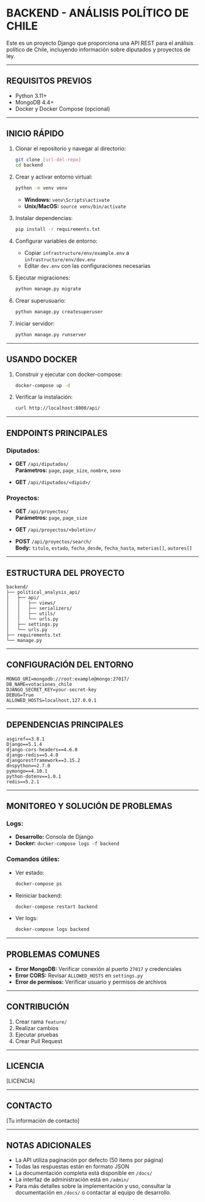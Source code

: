 # BACKEND - ANÁLISIS POLÍTICO DE CHILE

Este es un proyecto Django que proporciona una API REST para el análisis político de Chile, incluyendo información sobre diputados y proyectos de ley.

---

## REQUISITOS PREVIOS

- Python 3.11+
- MongoDB 4.4+
- Docker y Docker Compose (opcional)

---

## INICIO RÁPIDO

1. Clonar el repositorio y navegar al directorio:

    ```bash
    git clone [url-del-repo]
    cd backend
    ```

2. Crear y activar entorno virtual:

    ```bash
    python -m venv venv
    ```

    - **Windows:** `venv\Scripts\activate`
    - **Unix/MacOS:** `source venv/bin/activate`

3. Instalar dependencias:

    ```bash
    pip install -r requirements.txt
    ```

4. Configurar variables de entorno:

    - Copiar `infrastructure/env/example.env` a `infrastructure/env/dev.env`
    - Editar `dev.env` con las configuraciones necesarias

5. Ejecutar migraciones:

    ```bash
    python manage.py migrate
    ```

6. Crear superusuario:

    ```bash
    python manage.py createsuperuser
    ```

7. Iniciar servidor:

    ```bash
    python manage.py runserver
    ```

---

## USANDO DOCKER

1. Construir y ejecutar con docker-compose:

    ```bash
    docker-compose up -d
    ```

2. Verificar la instalación:

    ```bash
    curl http://localhost:8000/api/
    ```

---

## ENDPOINTS PRINCIPALES

### Diputados:

- **GET** `/api/diputados/`  
  **Parámetros:** `page`, `page_size`, `nombre`, `sexo`

- **GET** `/api/diputados/<dipid>/`

### Proyectos:

- **GET** `/api/proyectos/`  
  **Parámetros:** `page`, `page_size`

- **GET** `/api/proyectos/<boletin>/`

- **POST** `/api/proyectos/search/`  
  **Body:** `titulo`, `estado`, `fecha_desde`, `fecha_hasta`, `materias[]`, `autores[]`

---

## ESTRUCTURA DEL PROYECTO
```plaintext
backend/
├── political_analysis_api/
│   ├── api/
│   │   ├── views/
│   │   ├── serializers/
│   │   ├── utils/
│   │   └── urls.py
│   ├── settings.py
│   └── urls.py
├── requirements.txt
└── manage.py
```


---

## CONFIGURACIÓN DEL ENTORNO
```env
MONGO_URI=mongodb://root:example@mongo:27017/
DB_NAME=votaciones_chile
DJANGO_SECRET_KEY=your-secret-key
DEBUG=True
ALLOWED_HOSTS=localhost,127.0.0.1
```

---

## DEPENDENCIAS PRINCIPALES
```plaintext
asgiref==3.8.1
Django==5.1.4
django-cors-headers==4.6.0
django-redis==5.4.0
djangorestframework==3.15.2
dnspython==2.7.0
pymongo==4.10.1
python-dotenv==1.0.1
redis==5.2.1
```

---

## MONITOREO Y SOLUCIÓN DE PROBLEMAS

### Logs:

- **Desarrollo:** Consola de Django
- **Docker:** `docker-compose logs -f backend`

### Comandos útiles:

- Ver estado:  
  ```bash
  docker-compose ps
  ```

- Reiniciar backend:  
  ```bash
  docker-compose restart backend
  ```

- Ver logs:  
  ```bash
  docker-compose logs backend
  ```

---

## PROBLEMAS COMUNES

- **Error MongoDB:** Verificar conexión al puerto `27017` y credenciales
- **Error CORS:** Revisar `ALLOWED_HOSTS` en `settings.py`
- **Error de permisos:** Verificar usuario y permisos de archivos

---

## CONTRIBUCIÓN

1. Crear rama `feature/`
2. Realizar cambios
3. Ejecutar pruebas
4. Crear Pull Request

---

## LICENCIA

[LICENCIA]

---

## CONTACTO

[Tu información de contacto]

---

## NOTAS ADICIONALES

- La API utiliza paginación por defecto (50 items por página)
- Todas las respuestas están en formato JSON
- La documentación completa está disponible en `/docs/`
- La interfaz de administración está en `/admin/`
- Para más detalles sobre la implementación y uso, consultar la documentación en `/docs/` o contactar al equipo de desarrollo.
